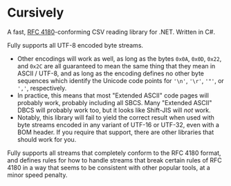 # Cursively
A fast, [RFC 4180](https://tools.ietf.org/html/rfc4180)-conforming CSV reading library for .NET.  Written in C#.

Fully supports all UTF-8 encoded byte streams.
- Other encodings will work as well, as long as the bytes `0x0A`, `0x0D`, `0x22`, and `0x2C` are all guaranteed to mean the same thing that they mean in ASCII / UTF-8, and as long as the encoding defines no other byte sequences which identify the Unicode code points for `'\n'`, `'\r'`, `'"'`, or `','`, respectively.
- In practice, this means that most "Extended ASCII" code pages will probably work, probably including all SBCS.  Many "Extended ASCII" DBCS will probably work too, but it looks like Shift-JIS will *not* work.
- Notably, this library will fail to yield the correct result when used with byte streams encoded in any variant of UTF-16 or UTF-32, even with a BOM header.  If you require that support, there are other libraries that should work for you.

Fully supports all streams that completely conform to the RFC 4180 format, and defines rules for how to handle streams that break certain rules of RFC 4180 in a way that seems to be consistent with other popular tools, at a minor speed penalty.
